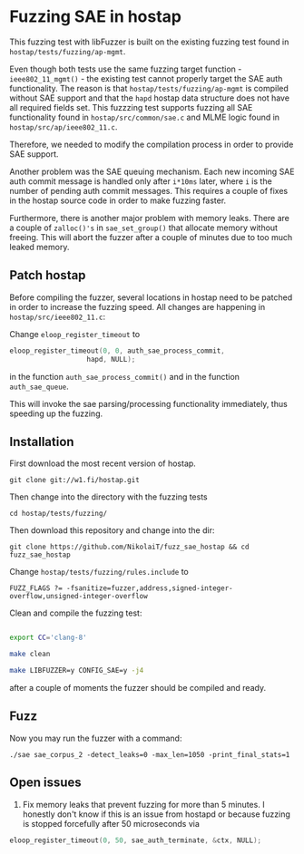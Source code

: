 # Fuzzing SAE in hostap

This fuzzing test with libFuzzer is built on the existing fuzzing test found in `hostap/tests/fuzzing/ap-mgmt`.

Even though both tests use the same fuzzing target function - `ieee802_11_mgmt()` - the existing test cannot
properly target the SAE auth functionality. The reason is that `hostap/tests/fuzzing/ap-mgmt` is compiled without SAE support
and that the `hapd` hostap data structure does not have all required fields set. 
This fuzzzing test supports fuzzing all SAE functionality found in `hostap/src/common/sae.c` and 
MLME logic found in `hostap/src/ap/ieee802_11.c`. 

Therefore, we needed to modify the compilation process in order to provide SAE support.

Another problem was the SAE queuing mechanism. Each new incoming SAE auth commit message is handled only 
after `i*10ms` later, where `i` is the number of pending auth commit messages. This requires a couple of fixes in the 
hostap source code in order to make fuzzing faster.

Furthermore, there is another major problem with memory leaks. There are a couple of `zalloc()'s` in `sae_set_group()` that
allocate memory without freeing. This will abort the fuzzer after a couple of minutes due to too much leaked memory.

## Patch hostap

Before compiling the fuzzer, several locations in hostap need to be patched in order to increase the fuzzing 
speed. All changes are happening in `hostap/src/ieee802_11.c`:

Change `eloop_register_timeout` to 

```C
eloop_register_timeout(0, 0, auth_sae_process_commit,
			       hapd, NULL);
```
                   
in the function `auth_sae_process_commit()` and in the function `auth_sae_queue`.

This will invoke the sae parsing/processing functionality immediately, thus speeding up the fuzzing.

## Installation

First download the most recent version of hostap.

`git clone git://w1.fi/hostap.git`

Then change into the directory with the fuzzing tests

`cd hostap/tests/fuzzing/`

Then download this repository and change into the dir:

`git clone https://github.com/NikolaiT/fuzz_sae_hostap && cd fuzz_sae_hostap`

Change `hostap/tests/fuzzing/rules.include` to 

```
FUZZ_FLAGS ?= -fsanitize=fuzzer,address,signed-integer-overflow,unsigned-integer-overflow
```

Clean and compile the fuzzing test:

```bash

export CC='clang-8'

make clean

make LIBFUZZER=y CONFIG_SAE=y -j4
```

after a couple of moments the fuzzer should be compiled and ready. 

## Fuzz

Now you may run the fuzzer with a command:

```
./sae sae_corpus_2 -detect_leaks=0 -max_len=1050 -print_final_stats=1
```

## Open issues

1. Fix memory leaks that prevent fuzzing for more than 5 minutes. I honestly don't know if this is an issue 
from hostapd or because fuzzing is stopped forcefully after 50 microseconds via

```C
eloop_register_timeout(0, 50, sae_auth_terminate, &ctx, NULL);
```



 
